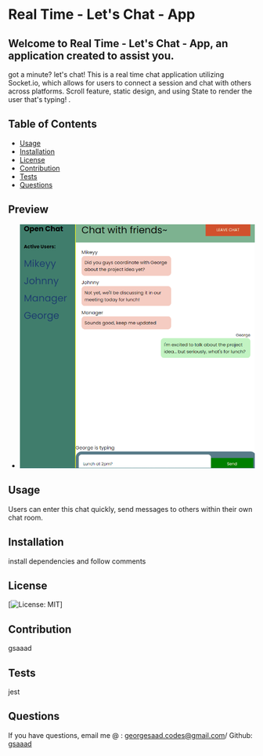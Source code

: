 # Real Time - Let's Chat - App

## Welcome to Real Time - Let's Chat - App, an application created to assist you.

got a minute? let's chat! This is a real time chat application utilizing Socket.io, which allows for users to connect a session and chat with others across platforms. Scroll feature, static design, and using State to render the user that's typing! .

## Table of Contents

- [Usage](#usage)
- [Installation](#installation)
- [License](#license)
- [Contribution](#contribution)
- [Tests](#tests)
- [Questions](#questions)

## Preview

- ![Preview](./client/public/img/Preview.png)

## Usage

Users can enter this chat quickly, send messages to others within their own chat room.

## Installation

install dependencies and follow comments

## License

[![License: MIT](https://img.shields.io/badge/License-MIT-yellow)]

## Contribution

gsaaad

## Tests

jest

## Questions

If you have questions, email me @ : georgesaad.codes@gmail.com/ Github: [gsaaad](https://github.com/gsaaad)
